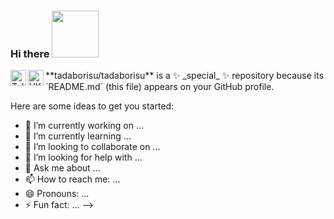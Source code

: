 ### Hi there <img src="https://media.giphy.com/media/J60klcdfVdpryi1u78/giphy.gif"  width="75px">
<a href="https://t.me/haxahx">
  <img align="left" alt="Telegram" width="25px"src="https://media.giphy.com/media/ZcdZ7ldgeIhfesqA6E/giphy.gif"/>
</a>
<a href="https://t.me/haxahx">
  <img align="left" alt="VK" width="25px"src="https://media.giphy.com/media/29pcvEmID8PNB2W3u5/giphy.gif"/>
</a>
**tadaborisu/tadaborisu** is a ✨ _special_ ✨ repository because its `README.md` (this file) appears on your GitHub profile.

Here are some ideas to get you started:

- 🔭 I’m currently working on ...
- 🌱 I’m currently learning ...
- 👯 I’m looking to collaborate on ...
- 🤔 I’m looking for help with ...
- 💬 Ask me about ...
- 📫 How to reach me: ...
- 😄 Pronouns: ...
- ⚡ Fun fact: ...
-->
